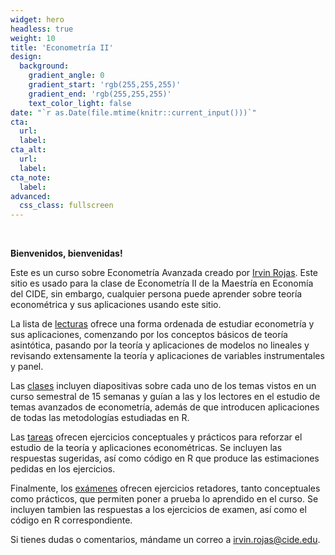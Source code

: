 ```yaml
---
widget: hero
headless: true
weight: 10
title: 'Econometría II'
design:
  background:
    gradient_angle: 0
    gradient_start: 'rgb(255,255,255)'
    gradient_end: 'rgb(255,255,255)'
    text_color_light: false
date: "`r as.Date(file.mtime(knitr::current_input()))`"
cta:
  url:
  label:
cta_alt:
  url:
  label:
cta_note:
  label:
advanced:
  css_class: fullscreen
---
```

<br>

**Bienvenidos, bienvenidas!**

Este es un curso sobre Econometría Avanzada creado por [Irvin Rojas](https://www.rojasirvin.com/). Este sitio es usado para la clase de Econometría II de la Maestría en Economía del CIDE, sin embargo, cualquier persona puede aprender sobre teoría econométrica y sus aplicaciones usando este sitio.

La lista de [lecturas](https://curso-ecnii.netlify.app/lecturas/) ofrece una forma ordenada de estudiar econometría y sus aplicaciones, comenzando por los conceptos básicos de teoría asintótica, pasando por la teoría y aplicaciones de modelos no lineales y revisando extensamente la teoría y aplicaciones de variables instrumentales y panel. 

Las [clases](https://curso-ecnii.netlify.app/clases/) incluyen diapositivas sobre cada uno de los temas vistos en un curso semestral de 15 semanas y guían a las y los lectores en el estudio de temas avanzados de econometría, además de que introducen aplicaciones de todas las metodologías estudiadas en R.

Las [tareas](https://curso-ecnii.netlify.app/tareas/) ofrecen ejercicios conceptuales y prácticos para reforzar el estudio de la teoría y aplicaciones econométricas. Se incluyen las respuestas sugeridas, así como código en R que produce las estimaciones pedidas en los ejercicios.

Finalmente, los [exámenes](https://curso-ecnii.netlify.app/examenes/) ofrecen ejercicios retadores, tanto conceptuales como prácticos, que permiten poner a prueba lo aprendido en el curso. Se incluyen tambien las respuestas a los ejercicios de examen, así como el código en R correspondiente.

Si tienes dudas o comentarios, mándame un correo a <irvin.rojas@cide.edu>.